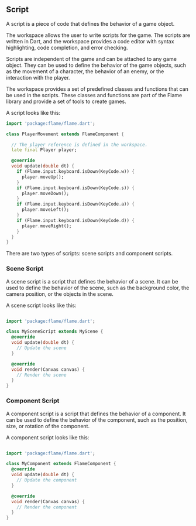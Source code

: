 ## Script

A script is a piece of code that defines the behavior of a game object.

The workspace allows the user to write scripts for the game. The scripts are written in Dart, and the workspace provides a code editor with syntax highlighting, code completion, and error checking.

Scripts are independent of the game and can be attached to any game object. They can be used to define the behavior of the game objects, such as the movement of a character, the behavior of an enemy, or the interaction with the player.

The workspace provides a set of predefined classes and functions that can be used in the scripts. These classes and functions are part of the Flame library and provide a set of tools to create games.

A script looks like this:

```dart
import 'package:flame/flame.dart';

class PlayerMovement extends FlameComponent {

  // The player reference is defined in the workspace.
  late final Player player;

  @override
  void update(double dt) {
    if (Flame.input.keyboard.isDown(KeyCode.w)) {
      player.moveUp();
    }
    if (Flame.input.keyboard.isDown(KeyCode.s)) {
      player.moveDown();
    }
    if (Flame.input.keyboard.isDown(KeyCode.a)) {
      player.moveLeft();
    }
    if (Flame.input.keyboard.isDown(KeyCode.d)) {
      player.moveRight();
    }
  }
}

```

There are two types of scripts: scene scripts and component scripts.

### Scene Script

A scene script is a script that defines the behavior of a scene. It can be used to define the behavior of the scene, such as the background color, the camera position, or the objects in the scene.

A scene script looks like this:

```dart

import 'package:flame/flame.dart';

class MySceneScript extends MyScene {
  @override
  void update(double dt) {
    // Update the scene
  }

  @override
  void render(Canvas canvas) {
    // Render the scene
  }
}

```

### Component Script

A component script is a script that defines the behavior of a component. It can be used to define the behavior of the component, such as the position, size, or rotation of the component.

A component script looks like this:

```dart

import 'package:flame/flame.dart';

class MyComponent extends FlameComponent {
  @override
  void update(double dt) {
    // Update the component
  }

  @override
  void render(Canvas canvas) {
    // Render the component
  }
}

```

